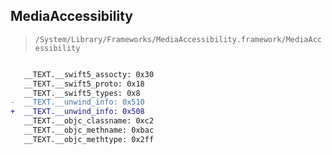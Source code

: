 ## MediaAccessibility

> `/System/Library/Frameworks/MediaAccessibility.framework/MediaAccessibility`

```diff

   __TEXT.__swift5_assocty: 0x30
   __TEXT.__swift5_proto: 0x18
   __TEXT.__swift5_types: 0x8
-  __TEXT.__unwind_info: 0x510
+  __TEXT.__unwind_info: 0x508
   __TEXT.__objc_classname: 0xc2
   __TEXT.__objc_methname: 0xbac
   __TEXT.__objc_methtype: 0x2ff

```
